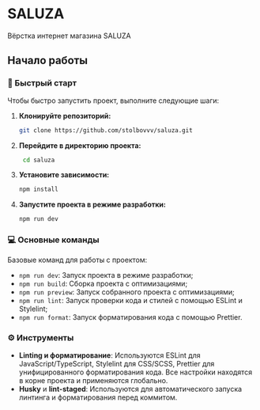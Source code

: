 # SALUZA

Вёрстка интернет магазина SALUZA

## Начало работы

### 🚀 Быстрый старт

Чтобы быстро запустить проект, выполните следующие шаги:

1. **Клонируйте репозиторий:**

    ```bash
    git clone https://github.com/stolbovvv/saluza.git
    ```

2. **Перейдите в директорию проекта:**

    ```bash
     cd saluza
    ```

3. **Установите зависимости:**

    ```bash
    npm install
    ```

4. **Запустите проекта в режиме разработки:**

    ```bash
    npm run dev
    ```

### 💻 Основные команды

Базовые команд для работы с проектом:

- `npm run dev`: Запуск проекта в режиме разработки;
- `npm run build`: Сборка проекта с оптимизациями;
- `npm run preview`: Запуск собранного проекта с оптимизациями;
- `npm run lint`: Запуск проверки кода и стилей с помощью ESLint и Stylelint;
- `npm run format`: Запуск форматирования кода с помощью Prettier.

### ⚙ Инструменты

- **Linting и форматирование**: Используются ESLint для JavaScript/TypeScript, Stylelint для CSS/SCSS, Prettier для унифицированного форматирования кода. Все настройки находятся в корне проекта и применяются глобально.
- **Husky** и **lint-staged**: Используются для автоматического запуска линтинга и форматирования перед коммитом.
